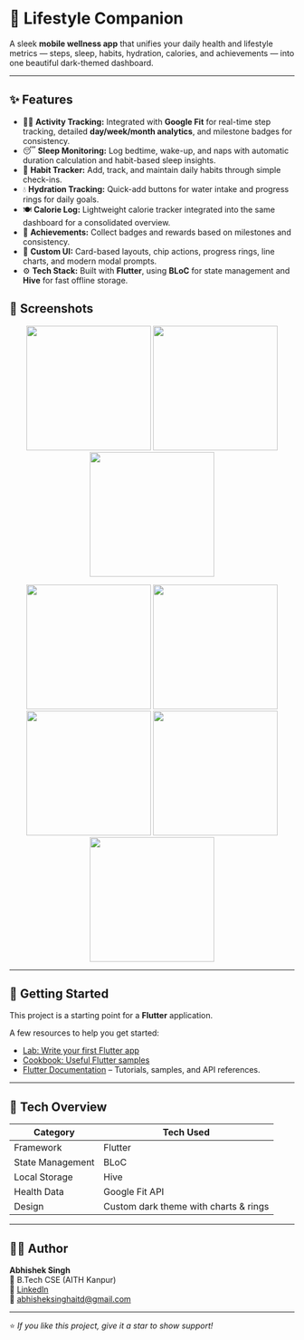 # 🌙 Lifestyle Companion

A sleek **mobile wellness app** that unifies your daily health and lifestyle metrics — steps, sleep, habits, hydration, calories, and achievements — into one beautiful dark-themed dashboard.

---

## ✨ Features

- 🏃‍♂️ **Activity Tracking:** Integrated with **Google Fit** for real-time step tracking, detailed **day/week/month analytics**, and milestone badges for consistency.
- 😴 **Sleep Monitoring:** Log bedtime, wake-up, and naps with automatic duration calculation and habit-based sleep insights.
- 🔁 **Habit Tracker:** Add, track, and maintain daily habits through simple check-ins.
- 💧 **Hydration Tracking:** Quick-add buttons for water intake and progress rings for daily goals.
- 🍽️ **Calorie Log:** Lightweight calorie tracker integrated into the same dashboard for a consolidated overview.
- 🧩 **Achievements:** Collect badges and rewards based on milestones and consistency.
- 🎨 **Custom UI:** Card-based layouts, chip actions, progress rings, line charts, and modern modal prompts.
- ⚙️ **Tech Stack:** Built with **Flutter**, using **BLoC** for state management and **Hive** for fast offline storage.



## 📱 Screenshots

<p align="center">
  <img src="=https://github.com/user-attachments/assets/d69252bb-5569-4b2f-911a-0ed684297813" width="220"/>
  <img src=https://github.com/user-attachments/assets/f670e5a2-1ea8-4769-a79e-39d95ce6343b" width="220"/>
  <img src="https://github.com/user-attachments/assets/32a1350d-2afc-4c1f-b097-945974f294fe" width="220"/>
</p>

<p align="center">
  <img src="https://github.com/user-attachments/assets/d2dc4088-b88b-41b3-a0c5-2834c346de3d" width="220"/>
  <img src="https://github.com/user-attachments/assets/dc9e6875-f3c1-4b8a-9650-f07456e0970e" width="220"/>
  <img src="https://github.com/user-attachments/assets/63b11ca1-23c8-4273-b6cc-b15899cacbd6" width="220"/>
  <img src="https://github.com/user-attachments/assets/4284055a-9212-41c0-9260-234e82d8dacf" width="220"/>
  <img src="https://github.com/user-attachments/assets/7487404c-6907-450f-aefe-e1fff603d845" width="220"/>

</p>

---

## 🚀 Getting Started

This project is a starting point for a **Flutter** application.

A few resources to help you get started:

- [Lab: Write your first Flutter app](https://docs.flutter.dev/get-started/codelab)
- [Cookbook: Useful Flutter samples](https://docs.flutter.dev/cookbook)
- [Flutter Documentation](https://docs.flutter.dev/) – Tutorials, samples, and API references.

---

## 🧠 Tech Overview

| Category | Tech Used |
|-----------|------------|
| Framework | Flutter |
| State Management | BLoC |
| Local Storage | Hive |
| Health Data | Google Fit API |
| Design | Custom dark theme with charts & rings |

---

## 👨‍💻 Author

**Abhishek Singh**  
📍 B.Tech CSE (AITH Kanpur)  
🔗 [LinkedIn](https://www.linkedin.com/in/abhishek-singh-933467331)  
📧 abhisheksinghaitd@gmail.com  

---

⭐ *If you like this project, give it a star to show support!*

